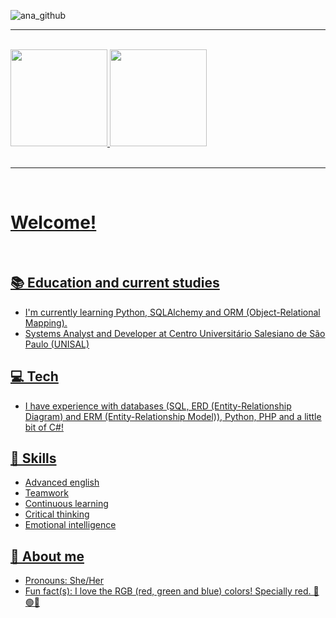 ![ana_github](https://github.com/AnaaXavier/AnaaXavier/assets/136129492/016b8abe-782c-4c3b-9acf-3343cc03fd83)
<hr><br>
<div>
	<a href="https://github.com/AnaaXavier">
	<img height="155cm" src="https://github-readme-stats.vercel.app/api?username=AnaaXavier&show_icons=true&theme=vue-dark&include_all_commits-true&count_private=true"/>
	<img height="155cm" src="https://github-readme-stats.vercel.app/api/top-langs/?username=AnaaXavier&layout=compact&langs_count=16&theme=vue-dark"/>
</div>
<br><hr><br>

# Welcome!
<br>

## 📚 Education and current studies
- I'm currently learning Python, SQLAlchemy and ORM (Object-Relational Mapping).
- Systems Analyst and Developer at Centro Universitário Salesiano de São Paulo (UNISAL)
## 💻 Tech
- I have experience with databases (SQL, ERD (Entity-Relationship Diagram) and ERM (Entity-Relationship Model)), Python, PHP and a little bit of C#!

## 🧠 Skills
- Advanced english
- Teamwork
- Continuous learning
- Critical thinking
- Emotional intelligence

## 🍄 About me
- Pronouns: She/Her
- Fun fact(s): I love the RGB (red, green and blue) colors! Specially red. 🔴🟢🔵
